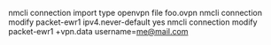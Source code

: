 nmcli connection import type openvpn file foo.ovpn
nmcli connection modify packet-ewr1 ipv4.never-default yes
nmcli connection modify packet-ewr1 +vpn.data username=me@mail.com
